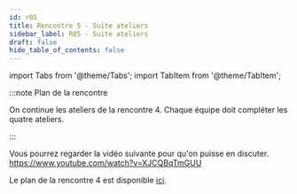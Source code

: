 ```yaml
---
id: r05
title: Rencontre 5 - Suite ateliers
sidebar_label: R05 - Suite ateliers
draft: false
hide_table_of_contents: false
---
```


import Tabs from '@theme/Tabs';
import TabItem from '@theme/TabItem';

:::note Plan de la rencontre

On continue les ateliers de la rencontre 4. 
Chaque équipe doit compléter les quatre ateliers. 

:::

Vous pourrez regarder la vidéo suivante pour qu'on puisse en discuter.  https://www.youtube.com/watch?v=XJCQBqTmGUU

Le plan de la rencontre 4 est disponible [ici](r04).
